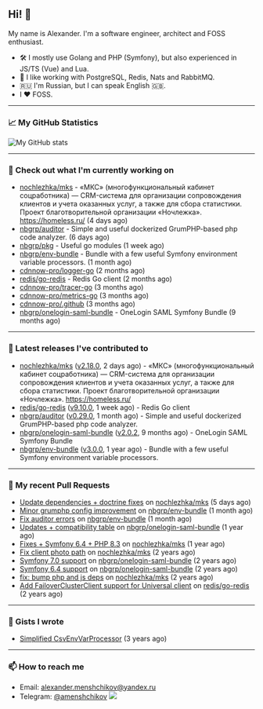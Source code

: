 ## Hi! 👋

My name is Alexander. I'm a software engineer, architect and FOSS enthusiast.

* 🛠 I mostly use Golang and PHP (Symfony), but also experienced in JS/TS (Vue) and Lua.
* 🧰 I like working with PostgreSQL, Redis, Nats and RabbitMQ.
* 🇷🇺 I'm Russian, but I can speak English 🇬🇧.
* I ♥ FOSS.

---

### 📈 My GitHub Statistics

![My GitHub stats](https://github-readme-stats.vercel.app/api?username=a-menshchikov&theme=calm&hide_title=true&include_all_commits=true&show_icons=true)

[comment]: &lt;> (![Top Langs]&#40;https://github-readme-stats.vercel.app/api/top-langs/?username=a-menshchikov&theme=calm&hide_title=true&layout=compact&count_private=true&include_all_commits=true&langs_count=6&#41;)

---

### 👷 Check out what I'm currently working on

- [nochlezhka/mks](https://github.com/nochlezhka/mks) - «МКС» (многофункциональный кабинет соцработника) — CRM-система для организации сопровождения клиентов и учета оказанных услуг, а также для сбора статистики. Проект благотворительной организации «Ночлежка». https://homeless.ru/ (4 days ago)
- [nbgrp/auditor](https://github.com/nbgrp/auditor) - Simple and useful dockerized GrumPHP-based php code analyzer. (6 days ago)
- [nbgrp/pkg](https://github.com/nbgrp/pkg) - Useful go modules (1 week ago)
- [nbgrp/env-bundle](https://github.com/nbgrp/env-bundle) - Bundle with a few useful Symfony environment variable processors. (1 month ago)
- [cdnnow-pro/logger-go](https://github.com/cdnnow-pro/logger-go) (2 months ago)
- [redis/go-redis](https://github.com/redis/go-redis) - Redis Go client (2 months ago)
- [cdnnow-pro/tracer-go](https://github.com/cdnnow-pro/tracer-go) (3 months ago)
- [cdnnow-pro/metrics-go](https://github.com/cdnnow-pro/metrics-go) (3 months ago)
- [cdnnow-pro/.github](https://github.com/cdnnow-pro/.github) (3 months ago)
- [nbgrp/onelogin-saml-bundle](https://github.com/nbgrp/onelogin-saml-bundle) - OneLogin SAML Symfony Bundle (9 months ago)

---

### 🔭 Latest releases I've contributed to

- [nochlezhka/mks](https://github.com/nochlezhka/mks) ([v2.18.0](https://github.com/nochlezhka/mks/releases/tag/v2.18.0), 2 days ago) - «МКС» (многофункциональный кабинет соцработника) — CRM-система для организации сопровождения клиентов и учета оказанных услуг, а также для сбора статистики. Проект благотворительной организации «Ночлежка». https://homeless.ru/
- [redis/go-redis](https://github.com/redis/go-redis) ([v9.10.0](https://github.com/redis/go-redis/releases/tag/v9.10.0), 1 week ago) - Redis Go client
- [nbgrp/auditor](https://github.com/nbgrp/auditor) ([v0.29.0](https://github.com/nbgrp/auditor/releases/tag/v0.29.0), 1 month ago) - Simple and useful dockerized GrumPHP-based php code analyzer.
- [nbgrp/onelogin-saml-bundle](https://github.com/nbgrp/onelogin-saml-bundle) ([v2.0.2](https://github.com/nbgrp/onelogin-saml-bundle/releases/tag/v2.0.2), 9 months ago) - OneLogin SAML Symfony Bundle
- [nbgrp/env-bundle](https://github.com/nbgrp/env-bundle) ([v3.0.0](https://github.com/nbgrp/env-bundle/releases/tag/v3.0.0), 1 year ago) - Bundle with a few useful Symfony environment variable processors.

---

### 🔨 My recent Pull Requests

- [Update dependencies &#43; doctrine fixes](https://github.com/nochlezhka/mks/pull/141) on [nochlezhka/mks](https://github.com/nochlezhka/mks) (5 days ago)
- [Minor grumphp config improvement](https://github.com/nbgrp/env-bundle/pull/17) on [nbgrp/env-bundle](https://github.com/nbgrp/env-bundle) (1 month ago)
- [Fix auditor errors](https://github.com/nbgrp/env-bundle/pull/16) on [nbgrp/env-bundle](https://github.com/nbgrp/env-bundle) (1 month ago)
- [Updates &#43; compatibility table](https://github.com/nbgrp/onelogin-saml-bundle/pull/57) on [nbgrp/onelogin-saml-bundle](https://github.com/nbgrp/onelogin-saml-bundle) (1 year ago)
- [Fixes &#43; Symfony 6.4 &#43; PHP 8.3](https://github.com/nochlezhka/mks/pull/128) on [nochlezhka/mks](https://github.com/nochlezhka/mks) (1 year ago)
- [Fix client photo path](https://github.com/nochlezhka/mks/pull/124) on [nochlezhka/mks](https://github.com/nochlezhka/mks) (2 years ago)
- [Symfony 7.0 support](https://github.com/nbgrp/onelogin-saml-bundle/pull/46) on [nbgrp/onelogin-saml-bundle](https://github.com/nbgrp/onelogin-saml-bundle) (2 years ago)
- [Symfony 6.4 support](https://github.com/nbgrp/onelogin-saml-bundle/pull/45) on [nbgrp/onelogin-saml-bundle](https://github.com/nbgrp/onelogin-saml-bundle) (2 years ago)
- [fix: bump php and js deps](https://github.com/nochlezhka/mks/pull/123) on [nochlezhka/mks](https://github.com/nochlezhka/mks) (2 years ago)
- [Add FailoverClusterClient support for Universal client](https://github.com/redis/go-redis/pull/2794) on [redis/go-redis](https://github.com/redis/go-redis) (2 years ago)

---

### 📓 Gists I wrote

- [Simplified CsvEnvVarProcessor](https://gist.github.com/08650c7b76154eb00c18d093e5087f0b) (3 years ago)

---

### 📫 How to reach me

- Email: [alexander.menshchikov@yandex.ru](mailto:alexander.menshchikov@yandex.ru)
- Telegram: [@amenshchikov](https://t.me/amenshchikov)
![](https://hit.yhype.me/github/profile?user_id=2580489)
